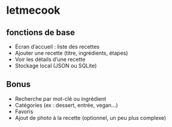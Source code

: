 # letmecook

## fonctions de base
* Écran d’accueil : liste des recettes
* Ajouter une recette (titre, ingrédients, étapes)
* Voir les détails d’une recette
* Stockage local (JSON ou SQLite)

## Bonus
* Recherche par mot-clé ou ingrédient
* Catégories (ex : dessert, entrée, vegan…)
* Favoris
* Ajout de photo à la recette (optionnel, un peu plus complexe)
